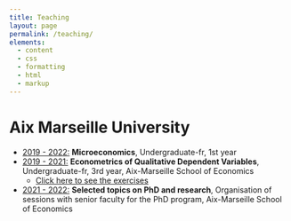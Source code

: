 ```yaml
---
title: Teaching
layout: page
permalink: /teaching/
elements:
  - content
  - css
  - formatting
  - html
  - markup  
---
```


# Aix Marseille University

* <ins>2019 - 2022:</ins> **Microeconomics**, Undergraduate-fr, 1st year 
* <ins>2019 - 2021:</ins> **Econometrics of Qualitative Dependent Variables**, Undergraduate-fr, 3rd year, Aix-Marseille School of Economics
  * [Click here to see the exercises](https://elasskenza.github.io/website/teaching/teaching_1/)
* <ins>2021 - 2022:</ins> **Selected topics on PhD and research**, Organisation of sessions with senior faculty for the PhD program, Aix-Marseille School of Economics 
